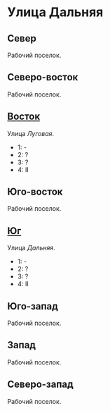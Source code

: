 # Улица Дальняя

## Север

Рабочий поселок.

## Северо-восток

Рабочий поселок.

## [Восток](./580062.md)

Улица *Луговая*.

* 1:    -
* 2:    ?
* 3:    ?
* 4:    II

## Юго-восток

Рабочий поселок.

## [Юг](./570065.md)

Улица *Дальняя*.

* 1:    -
* 2:    ?
* 3:    ?
* 4:    II

## Юго-запад

Рабочий поселок.

## Запад

Рабочий поселок.

## Северо-запад

Рабочий поселок.
